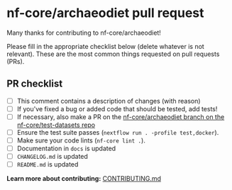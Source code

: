 # nf-core/archaeodiet pull request

Many thanks for contributing to nf-core/archaeodiet!

Please fill in the appropriate checklist below (delete whatever is not relevant).
These are the most common things requested on pull requests (PRs).

## PR checklist

- [ ] This comment contains a description of changes (with reason)
- [ ] If you've fixed a bug or added code that should be tested, add tests!
- [ ] If necessary, also make a PR on the [nf-core/archaeodiet branch on the nf-core/test-datasets repo](https://github.com/nf-core/test-datasets/pull/new/nf-core/archaeodiet)
- [ ] Ensure the test suite passes (`nextflow run . -profile test,docker`).
- [ ] Make sure your code lints (`nf-core lint .`).
- [ ] Documentation in `docs` is updated
- [ ] `CHANGELOG.md` is updated
- [ ] `README.md` is updated

**Learn more about contributing:** [CONTRIBUTING.md](https://github.com/nf-core/archaeodiet/tree/master/.github/CONTRIBUTING.md)